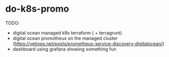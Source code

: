 # do-k8s-promo

TODO:
- digital ocean managed k8s terraform ( + terragrunt)
- digital ocean promotheus on the managed cluster (https://yetiops.net/posts/prometheus-service-discovery-digitalocean/)
- dashboard using grafana showing something fun
